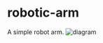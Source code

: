 # robotic-arm
A simple robot arm.
![diagram](https://github.com/user-attachments/assets/aa4f1105-da10-499c-be81-52703de951d1)
